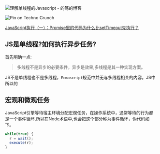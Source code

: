 ![理解单线程的Javascript - 的笃的博客](https://didu.site/images/qiniu/18-3-30-13797484.jpg)



![Pin on Techno Crunch](https://i.pinimg.com/originals/e8/a0/30/e8a03025b969eb9adf69ac24e6cf4993.png)



[JavaScript执行（一）：Promise里的代码为什么比setTimeout先执行？](https://time.geekbang.org/column/article/82764)



## JS是单线程?如何执行异步任务?

首先明确一点:

> 多线程不是异步的必要条件，异步是效果,多线程是其一种实现方案。

JS不是单线程也不是多线程，`Ecmascript`规范中并无与多线程相关的内容。JS中所以的



## 宏观和微观任务

JavaScript引擎等待宿主环境分配宏观任务，在操作系统中，通常等待的行为都是一个事件循环,所以在Node术语中,也会把这个部分称为事件循环，伪代码如下。

```js
while(true) {
  r = wait();
  execute(r);
}
```





